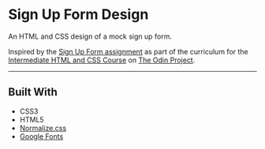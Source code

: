 # Sign Up Form Design

An HTML and CSS design of a mock sign up form.

Inspired by the [Sign Up Form assignment](https://www.theodinproject.com/lessons/node-path-intermediate-html-and-css-sign-up-form) as part of the curriculum for the [Intermediate HTML and CSS Course](https://www.theodinproject.com/paths/full-stack-javascript/courses/intermediate-html-and-css) on [The Odin Project](https://www.theodinproject.com).

---

## Built With
* CSS3
* HTML5
* [Normalize.css](http://necolas.github.io/normalize.css)
* [Google Fonts](https://fonts.google.com)
